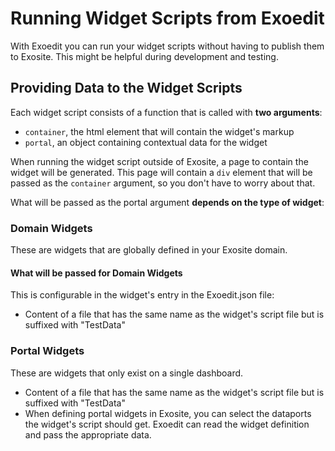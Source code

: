 # Running Widget Scripts from Exoedit
With Exoedit you can run your widget scripts without having to publish them to Exosite. This might be helpful during development and testing.

## Providing Data to the Widget Scripts
Each widget script consists of a function that is called with **two arguments**: 
* `container`, the html element that will contain the widget's markup
* `portal`, an object containing contextual data for the widget

When running the widget script outside of Exosite, a page to contain the widget will be generated. This page will contain a `div` element that will be 
passed as the `container` argument, so you don't have to worry about that.

What will be passed as the portal argument **depends on the type of widget**:
### Domain Widgets
These are widgets that are globally defined in your Exosite domain.

#### What will be passed for Domain Widgets
This is configurable in the widget's entry in the Exoedit.json file:
* Content of a file that has the same name as the widget's script file but is suffixed with "TestData"

### Portal Widgets
These are widgets that only exist on a single dashboard. 

* Content of a file that has the same name as the widget's script file but is suffixed with "TestData"
* When defining portal widgets in Exosite, you can select the dataports the widget's script should
get. Exoedit can read the widget definition and pass the appropriate data.